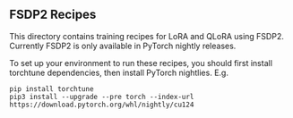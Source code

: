 ## FSDP2 Recipes

This directory contains training recipes for LoRA and QLoRA using FSDP2.
Currently FSDP2 is only available in PyTorch nightly releases.

To set up your environment to run these recipes, you should first install torchtune dependencies,
then install PyTorch nightlies. E.g.

```
pip install torchtune
pip3 install --upgrade --pre torch --index-url https://download.pytorch.org/whl/nightly/cu124
```

